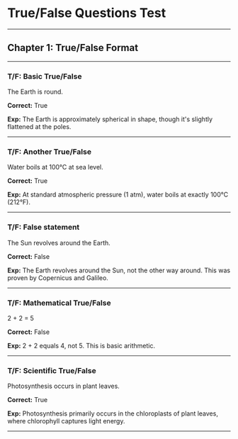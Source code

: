 # True/False Questions Test

---

## Chapter 1: True/False Format

---

### T/F: Basic True/False

The Earth is round.

**Correct:** True

**Exp:** The Earth is approximately spherical in shape, though it's slightly flattened at the poles.

---

### T/F: Another True/False

Water boils at 100°C at sea level.

**Correct:** True

**Exp:** At standard atmospheric pressure (1 atm), water boils at exactly 100°C (212°F).

---

### T/F: False statement

The Sun revolves around the Earth.

**Correct:** False

**Exp:** The Earth revolves around the Sun, not the other way around. This was proven by Copernicus and Galileo.

---

### T/F: Mathematical True/False

2 + 2 = 5

**Correct:** False

**Exp:** 2 + 2 equals 4, not 5. This is basic arithmetic.

---

### T/F: Scientific True/False

Photosynthesis occurs in plant leaves.

**Correct:** True

**Exp:** Photosynthesis primarily occurs in the chloroplasts of plant leaves, where chlorophyll captures light energy.

---
